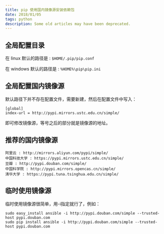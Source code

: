 ```yaml
---
title: pip 使用国内镜像源安装依赖包
date: 2018/01/05
tags: python
description: Some old articles may have been deprecated.
---
```


## 全局配置目录

在 linux 默认的路径是 : `$HOME/.pip/pip.conf`

在 windows 默认的路径是 : `%HOME%\pip\pip.ini`

## 全局配置国内镜像源

默认路径下并不存在配置文件，需要新建，然后在配置文件中写入：

``` plain
[global]
index-url = http://pypi.mirrors.ustc.edu.cn/simple/
```
即可修改镜像源，等号之后的部分就是镜像源的地址。

## 推荐的国内镜像源

``` plain
阿里云 : http://mirrors.aliyun.com/pypi/simple/
中国科技大学 : https://pypi.mirrors.ustc.edu.cn/simple/
豆瓣 : http://pypi.douban.com/simple/
中国科学院 : http://pypi.mirrors.opencas.cn/simple/
清华大学 : https://pypi.tuna.tsinghua.edu.cn/simple/
```
## 临时使用镜像源

临时使用镜像源很简单，用-i指定就行了，例如：

``` plain
sudo easy_install ansible -i http://pypi.douban.com/simple --trusted-host pypi.douban.com
sudo pip install ansible -i http://pypi.douban.com/simple --trusted-host pypi.douban.com
```
